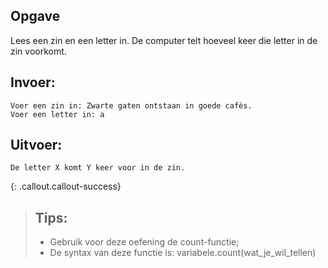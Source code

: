 ## Opgave

Lees een zin en een letter in. De computer telt hoeveel keer die letter in de zin voorkomt.

## Invoer: 
```
Voer een zin in: Zwarte gaten ontstaan in goede cafés.
Voer een letter in: a
```

## Uitvoer: 
```
De letter X komt Y keer voor in de zin.
```
{: .callout.callout-success}
>## Tips: 
>* Gebruik voor deze oefening de count-functie; 
>* De syntax van deze functie is: variabele.count(wat_je_wil_tellen)

